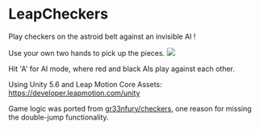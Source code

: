# LeapCheckers
Play checkers on the astroid belt against an invisible AI !

Use your own two hands to pick up the pieces.
<img src= "https://github.com/leapmotion/LeapCheckers/blob/master/LeapCheckersVideo.gif">

Hit 'A' for AI mode, where red and black AIs play against each other.

Using Unity 5.6 and Leap Motion Core Assets: https://developer.leapmotion.com/unity

Game logic was ported from [gr33nfury/checkers](https://github.com/gr33nfury/checkers),
one reason for missing the double-jump functionality.
